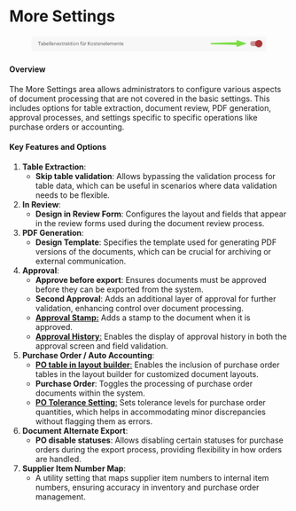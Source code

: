 # More Settings

<figure><img src="../../../../../.gitbook/assets/image (17).png" alt=""><figcaption></figcaption></figure>

#### Overview

The More Settings area allows administrators to configure various aspects of document processing that are not covered in the basic settings. This includes options for table extraction, document review, PDF generation, approval processes, and settings specific to specific operations like purchase orders or accounting.

#### Key Features and Options

1. **Table Extraction**:
   * **Skip table validation**: Allows bypassing the validation process for table data, which can be useful in scenarios where data validation needs to be flexible.
2. **In Review**:
   * **Design in Review Form**: Configures the layout and fields that appear in the review forms used during the document review process.
3. **PDF Generation**:
   * **Design Template**: Specifies the template used for generating PDF versions of the documents, which can be crucial for archiving or external communication.
4. **Approval**:
   * **Approve before export**: Ensures documents must be approved before they can be exported from the system.
   * **Second Approval**: Adds an additional layer of approval for further validation, enhancing control over document processing.
   * [**Approval Stamp:**](approval/approval-stamp.md) Adds a stamp to the document when it is approved.
   * [**Approval History**:](approval/approval-history.md) Enables the display of approval history in both the approval screen and field validation.
5. **Purchase Order / Auto Accounting**:
   * [**PO table in layout builder**:](purchase-order/po-table-in-layout-builder.md) Enables the inclusion of purchase order tables in the layout builder for customized document layouts.
   * **Purchase Order**: Toggles the processing of purchase order documents within the system.
   * [**PO Tolerance Setting**:](purchase-order/purchase-order-tolerance-settings-additional-purchase-order-tolerance.md) Sets tolerance levels for purchase order quantities, which helps in accommodating minor discrepancies without flagging them as errors.
6. **Document Alternate Export**:
   * **PO disable statuses**: Allows disabling certain statuses for purchase orders during the export process, providing flexibility in how orders are handled.
7. **Supplier Item Number Map**:
   * A utility setting that maps supplier item numbers to internal item numbers, ensuring accuracy in inventory and purchase order management.
